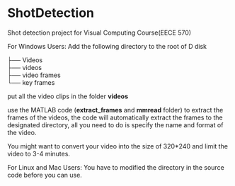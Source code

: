 ShotDetection
=============

Shot detection project for Visual Computing Course(EECE 570)

For Windows Users:
Add the following directory to the root of D disk

├── Videos  
        ├── videos  
        ├── video frames  
        └── key frames

put all the video clips in the folder **videos**

use the MATLAB code (**extract_frames** and **mmread** folder) to extract the frames of the videos, the code will automatically extract the frames to the designated directory, all you need to do is specify the name and format of the video. 

You might want to convert your video into the size of 320*240 and limit the video to 3-4 minutes.

For Linux and Mac Users:
You have to modified the directory in the source code before you can use.
